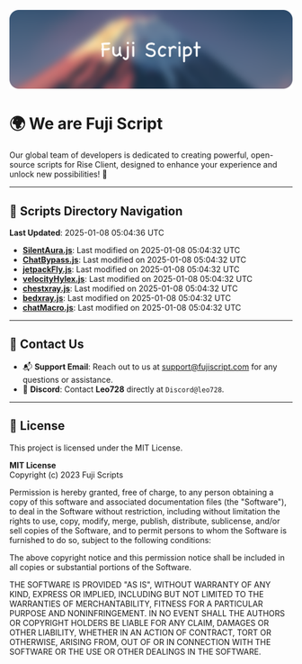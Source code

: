 ![Banner](.github/b.webp)

# 🌍 **We are Fuji Script**

Our global team of developers is dedicated to creating powerful, open-source scripts for Rise Client, designed to enhance your experience and unlock new possibilities! 🌟

---
<!-- SCRIPTS_NAVIGATION_START -->
## 📂 **Scripts Directory Navigation**

**Last Updated**: 2025-01-08 05:04:36 UTC

- **[SilentAura.js](scripts/SilentAura.js)**: Last modified on 2025-01-08 05:04:32 UTC
- **[ChatBypass.js](scripts/ChatBypass.js)**: Last modified on 2025-01-08 05:04:32 UTC
- **[jetpackFly.js](scripts/jetpackFly.js)**: Last modified on 2025-01-08 05:04:32 UTC
- **[velocityHylex.js](scripts/velocityHylex.js)**: Last modified on 2025-01-08 05:04:32 UTC
- **[chestxray.js](scripts/chestxray.js)**: Last modified on 2025-01-08 05:04:32 UTC
- **[bedxray.js](scripts/bedxray.js)**: Last modified on 2025-01-08 05:04:32 UTC
- **[chatMacro.js](scripts/chatMacro.js)**: Last modified on 2025-01-08 05:04:32 UTC

<!-- SCRIPTS_NAVIGATION_END -->

---

## 💬 **Contact Us**  
- 📬 **Support Email**: Reach out to us at [support@fujiscript.com](mailto:support@fujiscript.com) for any questions or assistance.  
- 💬 **Discord**: Contact **Leo728** directly at `Discord@leo728`.

---

## 📜 **License**

This project is licensed under the MIT License.  

**MIT License**  
Copyright (c) 2023 Fuji Scripts  

Permission is hereby granted, free of charge, to any person obtaining a copy of this software and associated documentation files (the "Software"), to deal in the Software without restriction, including without limitation the rights to use, copy, modify, merge, publish, distribute, sublicense, and/or sell copies of the Software, and to permit persons to whom the Software is furnished to do so, subject to the following conditions:  

The above copyright notice and this permission notice shall be included in all copies or substantial portions of the Software.  

THE SOFTWARE IS PROVIDED "AS IS", WITHOUT WARRANTY OF ANY KIND, EXPRESS OR IMPLIED, INCLUDING BUT NOT LIMITED TO THE WARRANTIES OF MERCHANTABILITY, FITNESS FOR A PARTICULAR PURPOSE AND NONINFRINGEMENT. IN NO EVENT SHALL THE AUTHORS OR COPYRIGHT HOLDERS BE LIABLE FOR ANY CLAIM, DAMAGES OR OTHER LIABILITY, WHETHER IN AN ACTION OF CONTRACT, TORT OR OTHERWISE, ARISING FROM, OUT OF OR IN CONNECTION WITH THE SOFTWARE OR THE USE OR OTHER DEALINGS IN THE SOFTWARE.  
